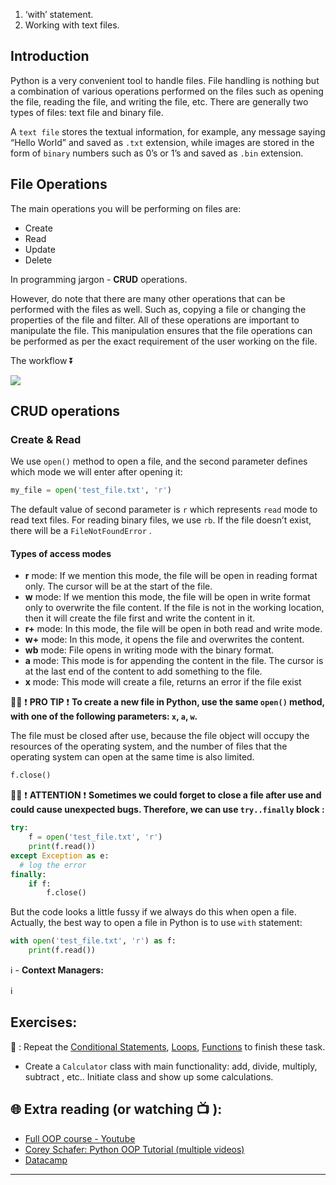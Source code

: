1. ‘with’ statement. 
1. Working with text files. 
## Introduction 
Python is a very convenient tool to handle files.
File handling is nothing but a combination of various operations performed on the files such as opening the file, reading the file, and writing the file, etc.
There are generally two types of files: text file and binary file.

A `text file` stores the textual information, for example, any message saying “Hello World” and saved as `.txt` extension, while images are stored in the form of `binary` numbers such as 0’s or 1’s and saved as `.bin` extension.

## File Operations
The main operations you will be performing on files are:
* Create
* Read
* Update
* Delete

In programming jargon - **CRUD** operations.

However, do note that there are many other operations that can be performed with the files as well. Such as, copying a file or changing the properties of the file and filter.
All of these operations are important to manipulate the file. This manipulation ensures that the file operations can be performed as per the exact requirement of the user working on the file.

The workflow ⏬ 

![](https://github.com/CodeAcademy-Online/python-new-material/blob/master/images/crud%20workflow.png)

## CRUD operations

### Create & Read
We use ```open()``` method to open a file, and the second parameter defines which mode we will enter after opening it:

```python
my_file = open('test_file.txt', 'r')
```
The default value of second parameter is `r` which represents `read` mode to read text files. For reading binary files, we use `rb`.
If the file doesn’t exist, there will be a `FileNotFoundError` .

#### Types of access modes
* **r** mode: If we mention this mode, the file will be open in reading format only. The cursor will be at the start of the file.
* **w** mode: If we mention this mode, the file will be open in write format only to overwrite the file content. If the file is not in the working location, then it will create the file first and write the content in it.
* **r+** mode: In this mode, the file will be open in both read and write mode.
* **w+** mode: In this mode, it opens the file and overwrites the content.
* **wb** mode: File opens in writing mode with the binary format.
* **a** mode: This mode is for appending the content in the file. The cursor is at the last end of the content to add something to the file.
* **x** mode: This mode will create a file, returns an error if the file exist


👨‍🏫  ❗ **PRO TIP** ❗ 
**To create a new file in Python, use the same `open()` method, with one of the following parameters: `x`, `a`, `w`.**

The file must be closed after use, because the file object will occupy the resources of the operating system, and the number of files that the operating system can open at the same time is also limited.

```python
f.close()
```
👨‍🏫  ❗ **ATTENTION** ❗ 
**Sometimes we could forget to close a file after use and could cause unexpected bugs. Therefore, we can use `try..finally` block :**
```python
try:
    f = open('test_file.txt', 'r')
    print(f.read())
except Exception as e:
  # log the error
finally:
    if f:
        f.close()
```
But the code looks a little fussy if we always do this when open a file. Actually, the best way to open a file in Python is to use `with` statement:

```python
with open('test_file.txt', 'r') as f:
    print(f.read())
```
ℹ️  - **Context Managers:**

ℹ️ 


## Exercises: 
🧠 : Repeat the [Conditional Statements](https://github.com/CodeAcademy-Online/python-new-material/wiki/Lesson-6:-Conditional-Statements), [Loops](https://github.com/CodeAcademy-Online/python-new-material/wiki/Lesson-8:-Loops), [Functions](https://github.com/CodeAcademy-Online/python-new-material/wiki/Lesson-10:-Functions) to finish these task.
* Create a `Calculator` class with main functionality: add, divide, multiply, subtract , etc.. Initiate class and show up some calculations.


## 🌐  Extra reading (or watching 📺 ):


* [Full OOP course - Youtube](https://www.youtube.com/watch?v=Ej_02ICOIgs)
* [Corey Schafer: Python OOP Tutorial (multiple videos)](https://www.youtube.com/watch?v=ZDa-Z5JzLYM)
* [Datacamp](https://www.datacamp.com/tutorial/python-oop-tutorial)
***
